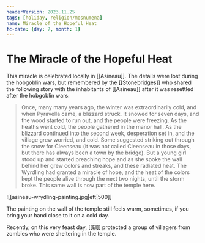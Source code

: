 ```yaml
---
headerVersion: 2023.11.25
tags: [holiday, religion/mosnumena]
name: Miracle of the Hopeful Heat
fc-date: {day: 7, month: 1}
---
```

# The Miracle of the Hopeful Heat
This miracle is celebrated locally in [[Asineau]]. The details were lost during the hobgoblin wars, but remembered by the [[Stonebridges]] who shared the following story with the inhabitants of [[Asineau]] after it was resettled after the hobgoblin wars:

> Once, many many years ago, the winter was extraordinarily cold, and when Pyravella came, a blizzard struck. It snowed for seven days, and the wood started to run out, and the people were freezing. As the heaths went cold, the people gathered in the manor hall. As the blizzard continued into the second week, desperation set in, and the village grew worried, and cold. Some suggested striking out through the snow for Cleenseau (it was not called Cleenseau in those days, but there has always been a town by the bridge). But a young girl stood up and started preaching hope and as she spoke the wall behind her grew colors and streaks, and these radiated heat. The Wyrdling had granted a miracle of hope, and the heat of the colors kept the people alive through the next two nights, until the storm broke. This same wall is now part of the temple here.


![[asineau-wrydling-painting.jpg|eft|500]] 
  
The painting on the wall of the temple still feels warm, sometimes, if you bring your hand close to it on a cold day. 

Recently, on this very feast day, [[El]] protected a group of villagers from zombies who were sheltering in the temple.